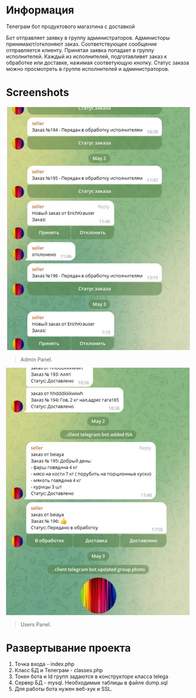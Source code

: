 # Информация
Телеграм бот продуктового магазтина с доставкой

Бот отправляет заявку в группу администраторов. Администоры принимают/отклоняют заказ. Соответствующее сообщение отправляется клиенту.
Принятая заявка попадает в группу исполнителей. Каждый из исполнителей, подготавливет заказ к обработке или доставке, нажимая соответующую кнопку. Статус заказа можно просмотреть в группе исполнителей и администраторов.



# Screenshots

[![](https://github.com/SergeyKryzhnyy/telegram-bot-shop/blob/main/admin_group.jpg?raw=true)](https://github.com/SergeyKryzhnyy/telegram-bot-shop/blob/main/admin_group.jpg?raw=true)
> Admin Panel.

[![](https://github.com/SergeyKryzhnyy/telegram-bot-shop/blob/main/users.jpg?raw=true)](https://github.com/SergeyKryzhnyy/telegram-bot-shop/blob/main/users.jpg?raw=true)
> Users Panel.

# Развертывание проекта
1. Точка входа - index.php
2. Класс БД и Телеграм - classes.php
3. Токен бота и Id групп задаются в конструкторе класса telega
4. Сервер БД - mysql. Необходимые таблицы в файле dump.sql
5. Для работы бота нужен веб-хук и SSL.
